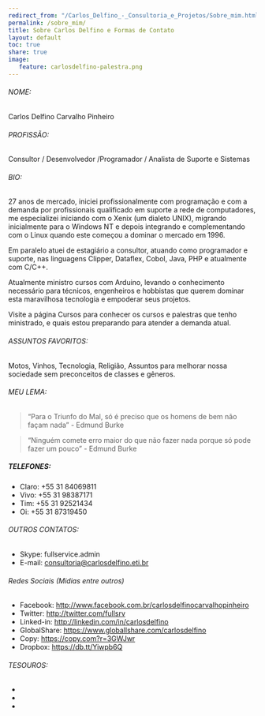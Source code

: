 ```yaml
---
redirect_from: "/Carlos_Delfino_-_Consultoria_e_Projetos/Sobre_mim.html"
permalink: /sobre_mim/
title: Sobre Carlos Delfino e Formas de Contato 
layout: default
toc: true
share: true
image:
   feature: carlosdelfino-palestra.png
---
```

###### NOME:
Carlos Delfino Carvalho Pinheiro

###### PROFISSÃO:
Consultor /  Desenvolvedor /Programador / Analista de Suporte e Sistemas

###### BIO:
27 anos de mercado, iniciei profissionalmente com programação e com a demanda por profissionais qualificado em suporte a rede de computadores, me especializei iniciando com o Xenix (um dialeto UNIX), migrando inicialmente para o Windows NT e depois integrando e complementando com o Linux quando este começou a dominar o mercado em 1996.

Em paralelo atuei de estagiário a consultor, atuando como programador e suporte, nas linguagens Clipper, Dataflex, Cobol, Java, PHP e atualmente com C/C++.

Atualmente ministro cursos com Arduino, levando o conhecimento necessário para técnicos, engenheiros e hobbistas que querem dominar esta maravilhosa tecnologia e empoderar seus projetos.

Visite a página Cursos para conhecer os cursos e palestras que tenho ministrado, e quais estou preparando para atender a demanda atual.

###### ASSUNTOS FAVORITOS:
Motos, Vinhos, Tecnologia, Religião, Assuntos para melhorar nossa sociedade sem preconceitos de classes e gêneros.

###### MEU LEMA:
> “Para o Triunfo do Mal, só é preciso que os homens de bem não façam nada” - Edmund Burke

> “Ninguém comete erro maior do que não fazer nada porque só pode fazer um pouco” - Edmund Burke

##### TELEFONES:
* Claro: +55 31 84069811
* Vivo: +55 31 98387171
* Tim: +55 31 92521434
* Oi: +55 31 87319450

###### OUTROS CONTATOS:
* Skype: fullservice.admin
* E-mail: consultoria@carlosdelfino.eti.br

###### Redes Sociais (Midias entre outros)
* Facebook: http://www.facebook.com.br/carlosdelfinocarvalhopinheiro
* Twitter: http://twitter.com/fullsrv
* Linked-in: http://linkedin.com/in/carlosdelfino
* GlobalShare: https://www.globallshare.com/carlosdelfino
* Copy: https://copy.com?r=3GWJwr
* Dropbox: https://db.tt/Yiwpb6Q

###### TESOUROS:
<ul class="th-grid">
  <li>
      <a href="#"><img src="{{ site.url }}/images/familia/irisebrenda.png" alt=""></a>
  </li>
  <li>
      <a href="#"><img src="{{ site.url }}/images/familia/luisaalmeida.png" alt=""></a>
  </li>
  <li>
      <a href="#"><img src="{{ site.url }}/images/familia/psique.jpg" alt=""></a>
  </li>
</ul>
